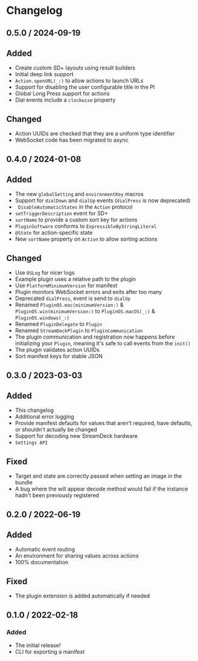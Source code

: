 # Changelog

## 0.5.0 / 2024-09-19

## Added

- Create custom SD+ layouts using result builders
- Initial deep link support
- `Action.openURL(_:)` to allow actions to launch URLs
- Support for disabling the user configurable title in the PI
- Global Long Press support for actions
- Dial events include a `clockwise` property

## Changed

- Action UUIDs are checked that they are a uniform type identifier
- WebSocket code has been migrated to async

## 0.4.0 / 2024-01-08

## Added

- The new `globalSetting` and `environmentKey` macros
- Support for `dialDown` and `dialUp` events (`dialPress` is now deprecated)
- ` DisableAutomaticStates` in the `Action` protocol
- `setTriggerDescription` event for SD+
- `sortName` to provide a custom sort key for actions
- `PluginSoftware` conforms to `ExpressibleByStringLiteral`
- `@State` for action-specific state
- New `sortName` property on `Action` to allow sorting actions

## Changed

- Use `OSLog` for nicer logs
- Example plugin uses a relative path to the plugin
- Use `PlatformMinimumVersion` for manifest
- Plugin monitors WebSocket errors and exits after too many
- Deprecated `dialPress`, event is send to `dialUp`
- Renamed `PluginOS.mac(minimumVersion:)` & `PluginOS.win(minimumVersion:)` to `PluginOS.macOS(_:)` & `PluginOS.windows(_:)`
- Renamed `PluginDelegate` to `Plugin`
- Renamed `StreamDeckPlugin` to `PluginCommunication`
- The plugin communication and registration now happens before initializing your `Plugin`, meaning it's safe to call events from the `init()`
- The plugin validates action UUIDs
- Sort manifest keys for stable JSON

## 0.3.0 / 2023-03-03

## Added

- This changelog
- Additional error logging
- Provide manifest defaults for values that aren't required, have defaults, or shouldn't actually be changed
- Support for decoding new StreamDeck hardware
- `Settings API`

## Fixed

- Target and state are correctly passed when setting an image in the bundle
- A bug where the will appear decode method would fail if the instance hadn't been previously registered

## 0.2.0 / 2022-06-19

## Added

- Automatic event routing
- An environment for sharing values across actions
- 100% documentation

## Fixed

- The plugin extension is added automatically if needed

## 0.1.0 / 2022-02-18

### Added

- The initial release!
- CLI for exporting a manifest
